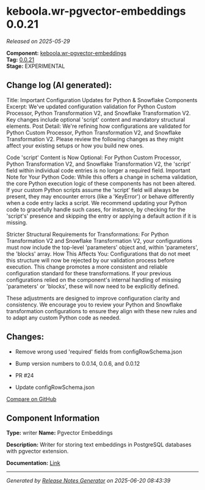 #  keboola.wr-pgvector-embeddings 0.0.21

_Released on 2025-05-29_

**Component:** [keboola.wr-pgvector-embeddings](https://github.com/keboola/component-embeddings-v2)  
**Tag:** [0.0.21](https://github.com/keboola/component-embeddings-v2/releases/tag/0.0.21)  
**Stage:** EXPERIMENTAL


## Change log (AI generated):
Title: Important Configuration Updates for Python & Snowflake Components
Excerpt: We've updated configuration validation for Python Custom Processor, Python Transformation V2, and Snowflake Transformation V2. Key changes include optional 'script' content and mandatory structural elements.
Post Detail:
We're refining how configurations are validated for Python Custom Processor, Python Transformation V2, and Snowflake Transformation V2. Please review the following changes as they might affect your existing setups or how you build new ones.

Code 'script' Content is Now Optional:
For Python Custom Processor, Python Transformation V2, and Snowflake Transformation V2, the 'script' field within individual code entries is no longer a required field.
Important Note for Your Python Code: While this offers a change in schema validation, the core Python execution logic of these components has not been altered. If your custom Python scripts assume the 'script' field will always be present, they may encounter errors (like a 'KeyError') or behave differently when a code entry lacks a script. We recommend updating your Python code to gracefully handle such cases, for instance, by checking for the 'script's' presence and skipping the entry or applying a default action if it is missing.

Stricter Structural Requirements for Transformations:
For Python Transformation V2 and Snowflake Transformation V2, your configurations must now include the top-level 'parameters' object and, within 'parameters', the 'blocks' array.
How This Affects You: Configurations that do not meet this structure will now be rejected by our validation process before execution. This change promotes a more consistent and reliable configuration standard for these transformations. If your previous configurations relied on the component's internal handling of missing 'parameters' or 'blocks', these will now need to be explicitly defined.

These adjustments are designed to improve configuration clarity and consistency. We encourage you to review your Python and Snowflake transformation configurations to ensure they align with these new rules and to adapt any custom Python code as needed.



## Changes:



- Remove wrong used 'required' fields from configRowSchema.json 




- Bump version numbers to 0.0.14, 0.0.6, and 0.0.12 




- PR #24 




- Update configRowSchema.json 



[Compare on GitHub](https://github.com/keboola/component-embeddings-v2/compare/0.0.20...0.0.21)



## Component Information
**Type:** writer
**Name:** Pgvector Embeddings

**Description:** Writer for storing text embeddings in PostgreSQL databases with pgvector extension.


**Documentation:** [Link](https://github.com/keboola/component-embeddings-v2/blob/main/README.md)



---
_Generated by [Release Notes Generator](https://github.com/keboola/release-notes-generator)
on 2025-06-20 08:43:39_